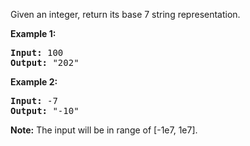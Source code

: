 <div><p>Given an integer, return its base 7 string representation.</p>

<p><b>Example 1:</b><br>
</p><pre><b>Input:</b> 100
<b>Output:</b> "202"
</pre>
<p></p>

<p><b>Example 2:</b><br>
</p><pre><b>Input:</b> -7
<b>Output:</b> "-10"
</pre>
<p></p>

<p><b>Note:</b>
The input will be in range of [-1e7, 1e7].
</p></div>